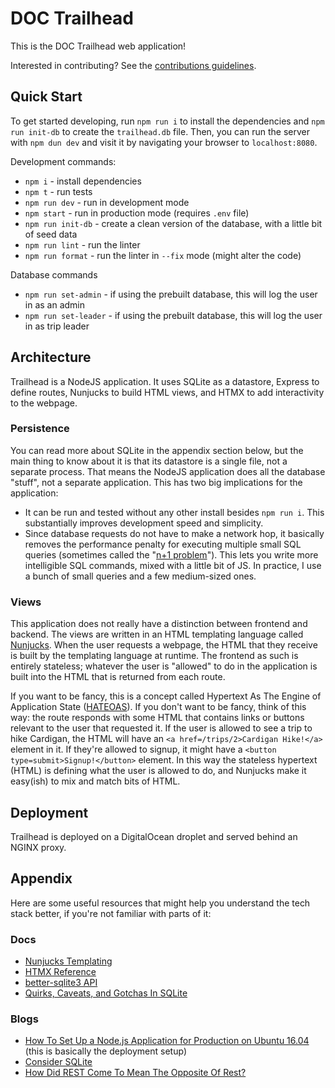 # DOC Trailhead
This is the DOC Trailhead web application!

Interested in contributing? See the [contributions guidelines](CONTRIBUTIONS.md).

## Quick Start
To get started developing, run `npm run i` to install the dependencies and `npm run init-db` to
create the `trailhead.db` file. Then, you can run the server with `npm dun dev` and visit it by
navigating your browser to `localhost:8080`.

Development commands:
* `npm i` - install dependencies
* `npm t` - run tests
* `npm run dev` - run in development mode
* `npm start` - run in production mode (requires `.env` file)
* `npm run init-db` - create a clean version of the database, with a little bit of seed data
* `npm run lint` - run the linter
* `npm run format` - run the linter in `--fix` mode (might alter the code)

Database commands
* `npm run set-admin` - if using the prebuilt database, this will log the user in as an admin
* `npm run set-leader` - if using the prebuilt database, this will log the user in as trip leader

## Architecture
Trailhead is a NodeJS application. It uses SQLite as a datastore, Express to define routes, Nunjucks
to build HTML views, and HTMX to add interactivity to the webpage.

### Persistence
You can read more about SQLite in the appendix section below, but the main thing to know
about it is that its datastore is a single file, not a separate process. That means the NodeJS
application does all the database "stuff", not a separate application. This has two big implications
for the application:
* It can be run and tested without any other install besides `npm run i`. This substantially
  improves development speed and simplicity.
* Since database requests do not have to make a network hop, it basically removes the performance
  penalty for executing multiple small SQL queries (sometimes called the "[n+1 problem](https://www.sqlite.org/np1queryprob.html)"). This lets you write more intelligible SQL commands,
  mixed with a little bit of JS. In practice, I use a bunch of small queries and a few medium-sized
  ones.

### Views
This application does not really have a distinction between frontend and backend. The views are
written in an HTML templating language called [Nunjucks](https://mozilla.github.io/nunjucks/). When
the user requests a webpage, the HTML that they receive is built by the templating language at
runtime. The frontend as such is entirely stateless; whatever the user is "allowed" to do in the
application is built into the HTML that is returned from each route.

If you want to be fancy, this is a concept called Hypertext As The Engine of Application State
([HATEOAS](https://htmx.org/essays/hateoas/)). If you don't want to be fancy, think of this way: the
route responds with some HTML that contains links or buttons relevant to the user that requested it.
If the user is allowed to see a trip to hike Cardigan, the HTML will have an
`<a href=/trips/2>Cardigan Hike!</a>` element in it. If they're allowed to signup, it might have a
`<button type=submit>Signup!</button>` element. In this way the stateless hypertext (HTML) is
defining what the user is allowed to do, and Nunjucks make it easy(ish) to mix and match bits of
HTML.

## Deployment
Trailhead is deployed on a DigitalOcean droplet and served behind an NGINX proxy.

## Appendix
Here are some useful resources that might help you understand the tech stack better, if you're not
familiar with parts of it:

### Docs
* [Nunjucks Templating](https://mozilla.github.io/nunjucks/templating.html)
* [HTMX Reference](https://htmx.org/reference/)
* [better-sqlite3 API](https://github.com/WiseLibs/better-sqlite3/blob/master/docs/api.md)
* [Quirks, Caveats, and Gotchas In SQLite](https://www.sqlite.org/quirks.html)

### Blogs
* [How To Set Up a Node.js Application for Production on Ubuntu 16.04](https://www.digitalocean.com/community/tutorials/how-to-set-up-a-node-js-application-for-production-on-ubuntu-16-04) (this is basically the deployment setup)
* [Consider SQLite](https://blog.wesleyac.com/posts/consider-sqlite)
* [How Did REST Come To Mean The Opposite Of Rest?](https://htmx.org/essays/how-did-rest-come-to-mean-the-opposite-of-rest/)

